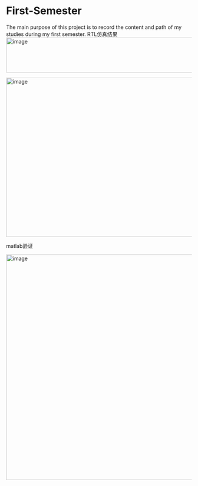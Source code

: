 # First-Semester
The main purpose of this project is to record the content and path of my studies during my first semester.
RTL仿真结果
<img width="865" height="95" alt="image" src="https://github.com/user-attachments/assets/23608935-b8c4-432c-81d0-490628fb89fc" />

<img width="865" height="433" alt="image" src="https://github.com/user-attachments/assets/88955ca0-b244-4b2b-ad3f-d2eac21ff9ef" />

matlab验证

<img width="852" height="613" alt="image" src="https://github.com/user-attachments/assets/ca16e42f-1b87-4a51-b67d-7c15ea059656" />

